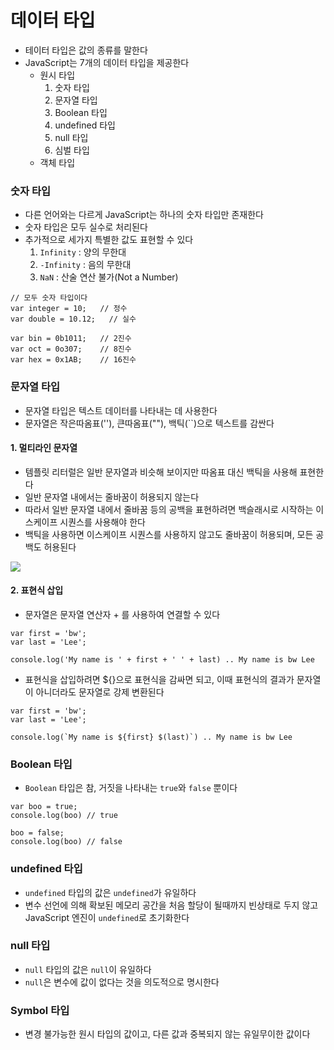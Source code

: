 # 데이터 타입
- 테이터 타입은 값의 종류를 말한다
- JavaScript는 7개의 데이터 타입을 제공한다
  - 원시 타입
    1. 숫자 타입
    2. 문자열 타입
    3. Boolean 타입
    4. undefined 타입
    5. null 타입
    6. 심벌 타입
  - 객체 타입

### 숫자 타입
- 다른 언어와는 다르게 JavaScript는 하나의 숫자 타입만 존재한다
- 숫자 타입은 모두 실수로 처리된다
- 추가적으로 세가지 특별한 값도 표현할 수 있다
  1. `Infinity` : 양의 무한대
  2. `-Infinity` : 음의 무한대
  3. `NaN` : 산술 연산 불가(Not a Number)
```
// 모두 숫자 타입이다
var integer = 10;   // 정수
var double = 10.12;   // 실수

var bin = 0b1011;   // 2진수
var oct = 0o307;    // 8진수
var hex = 0x1AB;    // 16진수   
```


### 문자열 타입
- 문자열 타입은 텍스트 데이터를 나타내는 데 사용한다
- 문자열은 작은따옴표(''), 큰따옴표(""), 백틱(``)으로 텍스트를 감싼다

#### 1. 멀티라인 문자열
- 템플릿 리터럴은 일반 문자열과 비슷해 보이지만 따옴표 대신 백틱을 사용해 표현한다
- 일반 문자열 내에서는 줄바꿈이 허용되지 않는다
- 따라서 일반 문자열 내에서 줄바꿈 등의 공백을 표현하려면 백슬래시로 시작하는 이스케이프 시퀀스를 사용해야 한다
- 백틱을 사용하면 이스케이프 시퀀스를 사용하지 않고도 줄바꿈이 허용되며, 모든 공백도 허용된다
<img src="/escape-sequence.png">


#### 2. 표현식 삽입
- 문자열은 문자열 연산자 + 를 사용하여 연결할 수 있다
```
var first = 'bw';
var last = 'Lee';

console.log('My name is ' + first + ' ' + last) .. My name is bw Lee
```

- 표현식을 삽입하려면 ${}으로 표현식을 감싸면 되고, 이때 표현식의 결과가 문자열이 아니더라도 문자열로 강제 변환된다
```
var first = 'bw';
var last = 'Lee';

console.log(`My name is ${first} $(last)`) .. My name is bw Lee
```

### Boolean 타입
- `Boolean` 타입은 참, 거짓을 나타내는 `true`와 `false` 뿐이다
```
var boo = true;
console.log(boo) // true

boo = false;
console.log(boo) // false
```

### undefined 타입
- `undefined` 타입의 값은 `undefined`가 유일하다
- 변수 선언에 의해 확보된 메모리 공간을 처음 할당이 될때까지 빈상태로 두지 않고 JavaScript 엔진이 `undefined`로 초기화한다

### null 타입
- `null` 타입의 값은 `null`이 유일하다
- `null`은 변수에 값이 없다는 것을 의도적으로 명시한다

### Symbol 타입
- 변경 불가능한 원시 타입의 값이고, 다른 값과 중복되지 않는 유일무이한 값이다

